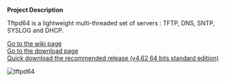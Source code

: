 **Project Description** 

Tftpd64 is a lightweight multi-threaded set of servers : TFTP, DNS, SNTP, SYSLOG and DHCP.  

>
 [Go to the wiki page](https://bitbucket.org/phjounin/tftpd64/wiki/)  
 [Go to the download page](https://bitbucket.org/phjounin/tftpd64/wiki/Download%20Tftpd64.md)  
 [Quick download the recommended release (v4.62 64 bits standard edition)](https://bitbucket.org/phjounin/tftpd64/downloads/Tftpd64-4.62-setup.exe)  



![tftpd64](https://github.com/PJO2/tftpd64/raw/master/images/Documentation_tftpd32.jpg)
